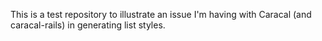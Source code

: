 This is a test repository to illustrate an issue I'm having with Caracal (and caracal-rails) in generating list styles.